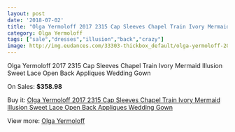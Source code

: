 ```yaml
---
layout: post
date: '2018-07-02'
title: "Olga Yermoloff 2017 2315 Cap Sleeves Chapel Train Ivory Mermaid Illusion Sweet Lace Open Back Appliques Wedding Gown"
category: Olga Yermoloff
tags: ["sale","dresses","illusion","back","crazy"]
image: http://img.eudances.com/33303-thickbox_default/olga-yermoloff-2017-2315-cap-sleeves-chapel-train-ivory-mermaid-illusion-sweet-lace-open-back-appliques-wedding-gown.jpg
---
```

Olga Yermoloff 2017 2315 Cap Sleeves Chapel Train Ivory Mermaid Illusion Sweet Lace Open Back Appliques Wedding Gown

On Sales: **$358.98**
<a href="https://www.eudances.com/en/olga-yermoloff/10207-olga-yermoloff-2017-2315-cap-sleeves-chapel-train-ivory-mermaid-illusion-sweet-lace-open-back-appliques-wedding-gown.html"><amp-img layout="responsive" width="600" height="600" src="//img.eudances.com/33303-thickbox_default/olga-yermoloff-2017-2315-cap-sleeves-chapel-train-ivory-mermaid-illusion-sweet-lace-open-back-appliques-wedding-gown.jpg" alt="Olga Yermoloff 2017 2315 Cap Sleeves Chapel Train Ivory Mermaid Illusion Sweet Lace Open Back Appliques Wedding Gown 0" /></a>
<a href="https://www.eudances.com/en/olga-yermoloff/10207-olga-yermoloff-2017-2315-cap-sleeves-chapel-train-ivory-mermaid-illusion-sweet-lace-open-back-appliques-wedding-gown.html"><amp-img layout="responsive" width="600" height="600" src="//img.eudances.com/33310-thickbox_default/olga-yermoloff-2017-2315-cap-sleeves-chapel-train-ivory-mermaid-illusion-sweet-lace-open-back-appliques-wedding-gown.jpg" alt="Olga Yermoloff 2017 2315 Cap Sleeves Chapel Train Ivory Mermaid Illusion Sweet Lace Open Back Appliques Wedding Gown 1" /></a>
<a href="https://www.eudances.com/en/olga-yermoloff/10207-olga-yermoloff-2017-2315-cap-sleeves-chapel-train-ivory-mermaid-illusion-sweet-lace-open-back-appliques-wedding-gown.html"><amp-img layout="responsive" width="600" height="600" src="//img.eudances.com/33309-thickbox_default/olga-yermoloff-2017-2315-cap-sleeves-chapel-train-ivory-mermaid-illusion-sweet-lace-open-back-appliques-wedding-gown.jpg" alt="Olga Yermoloff 2017 2315 Cap Sleeves Chapel Train Ivory Mermaid Illusion Sweet Lace Open Back Appliques Wedding Gown 2" /></a>
<a href="https://www.eudances.com/en/olga-yermoloff/10207-olga-yermoloff-2017-2315-cap-sleeves-chapel-train-ivory-mermaid-illusion-sweet-lace-open-back-appliques-wedding-gown.html"><amp-img layout="responsive" width="600" height="600" src="//img.eudances.com/33308-thickbox_default/olga-yermoloff-2017-2315-cap-sleeves-chapel-train-ivory-mermaid-illusion-sweet-lace-open-back-appliques-wedding-gown.jpg" alt="Olga Yermoloff 2017 2315 Cap Sleeves Chapel Train Ivory Mermaid Illusion Sweet Lace Open Back Appliques Wedding Gown 3" /></a>
<a href="https://www.eudances.com/en/olga-yermoloff/10207-olga-yermoloff-2017-2315-cap-sleeves-chapel-train-ivory-mermaid-illusion-sweet-lace-open-back-appliques-wedding-gown.html"><amp-img layout="responsive" width="600" height="600" src="//img.eudances.com/33307-thickbox_default/olga-yermoloff-2017-2315-cap-sleeves-chapel-train-ivory-mermaid-illusion-sweet-lace-open-back-appliques-wedding-gown.jpg" alt="Olga Yermoloff 2017 2315 Cap Sleeves Chapel Train Ivory Mermaid Illusion Sweet Lace Open Back Appliques Wedding Gown 4" /></a>
<a href="https://www.eudances.com/en/olga-yermoloff/10207-olga-yermoloff-2017-2315-cap-sleeves-chapel-train-ivory-mermaid-illusion-sweet-lace-open-back-appliques-wedding-gown.html"><amp-img layout="responsive" width="600" height="600" src="//img.eudances.com/33306-thickbox_default/olga-yermoloff-2017-2315-cap-sleeves-chapel-train-ivory-mermaid-illusion-sweet-lace-open-back-appliques-wedding-gown.jpg" alt="Olga Yermoloff 2017 2315 Cap Sleeves Chapel Train Ivory Mermaid Illusion Sweet Lace Open Back Appliques Wedding Gown 5" /></a>
<a href="https://www.eudances.com/en/olga-yermoloff/10207-olga-yermoloff-2017-2315-cap-sleeves-chapel-train-ivory-mermaid-illusion-sweet-lace-open-back-appliques-wedding-gown.html"><amp-img layout="responsive" width="600" height="600" src="//img.eudances.com/33305-thickbox_default/olga-yermoloff-2017-2315-cap-sleeves-chapel-train-ivory-mermaid-illusion-sweet-lace-open-back-appliques-wedding-gown.jpg" alt="Olga Yermoloff 2017 2315 Cap Sleeves Chapel Train Ivory Mermaid Illusion Sweet Lace Open Back Appliques Wedding Gown 6" /></a>
<a href="https://www.eudances.com/en/olga-yermoloff/10207-olga-yermoloff-2017-2315-cap-sleeves-chapel-train-ivory-mermaid-illusion-sweet-lace-open-back-appliques-wedding-gown.html"><amp-img layout="responsive" width="600" height="600" src="//img.eudances.com/33304-thickbox_default/olga-yermoloff-2017-2315-cap-sleeves-chapel-train-ivory-mermaid-illusion-sweet-lace-open-back-appliques-wedding-gown.jpg" alt="Olga Yermoloff 2017 2315 Cap Sleeves Chapel Train Ivory Mermaid Illusion Sweet Lace Open Back Appliques Wedding Gown 7" /></a>

Buy it: [Olga Yermoloff 2017 2315 Cap Sleeves Chapel Train Ivory Mermaid Illusion Sweet Lace Open Back Appliques Wedding Gown](https://www.eudances.com/en/olga-yermoloff/10207-olga-yermoloff-2017-2315-cap-sleeves-chapel-train-ivory-mermaid-illusion-sweet-lace-open-back-appliques-wedding-gown.html "Olga Yermoloff 2017 2315 Cap Sleeves Chapel Train Ivory Mermaid Illusion Sweet Lace Open Back Appliques Wedding Gown")

View more: [Olga Yermoloff](https://www.eudances.com/en/167-olga-yermoloff "Olga Yermoloff")